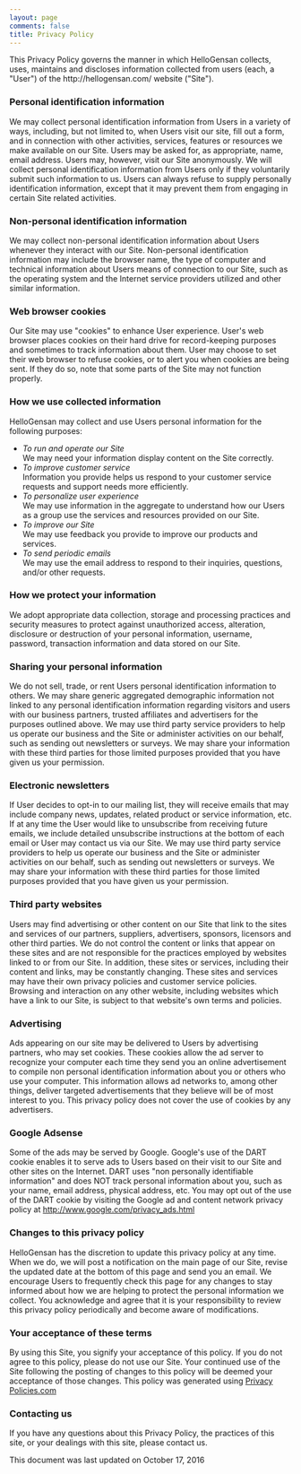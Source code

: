 ```yaml
---
layout: page
comments: false
title: Privacy Policy
---
```


<div>
    <p>This Privacy Policy governs the manner in which HelloGensan collects, uses, maintains and discloses information collected from users (each, a "User") of the http://hellogensan.com/ website ("Site").</p>

<h3>Personal identification information</h3>
<p>We may collect personal identification information from Users in a variety of ways, including, but not limited to, when Users visit our site, fill out a form, and in connection with other activities, services, features or resources we make available on our Site. Users may be asked for, as appropriate, name, email address. Users may, however, visit our Site anonymously. We will collect personal identification information from Users only if they voluntarily submit such information to us. Users can always refuse to supply personally identification information, except that it may prevent them from engaging in certain Site related activities.</p>

<h3>Non-personal identification information</h3>
<p>We may collect non-personal identification information about Users whenever they interact with our Site. Non-personal identification information may include the browser name, the type of computer and technical information about Users means of connection to our Site, such as the operating system and the Internet service providers utilized and other similar information.</p>

<h3>Web browser cookies</h3>
<p>Our Site may use "cookies" to enhance User experience. User's web browser places cookies on their hard drive for record-keeping purposes and sometimes to track information about them. User may choose to set their web browser to refuse cookies, or to alert you when cookies are being sent. If they do so, note that some parts of the Site may not function properly.</p>

<h3>How we use collected information</h3>
<p>HelloGensan may collect and use Users personal information for the following purposes:</p>
<ul>
  <li>
    <i>To run and operate our Site</i><br/>
    We may need your information display content on the Site correctly.
  </li>
  <li>
    <i>To improve customer service</i><br/>
    Information you provide helps us respond to your customer service requests and support needs more efficiently.
  </li>
  <li>
    <i>To personalize user experience</i><br/>
    We may use information in the aggregate to understand how our Users as a group use the services and resources provided on our Site.
  </li>
  <li>
    <i>To improve our Site</i><br/>
    We may use feedback you provide to improve our products and services.
  </li>
  <li>
    <i>To send periodic emails</i><br/>
    We may use the email address to respond to their inquiries, questions, and/or other requests. 
  </li>
</ul>

<h3>How we protect your information</h3>
<p>We adopt appropriate data collection, storage and processing practices and security measures to protect against unauthorized access, alteration, disclosure or destruction of your personal information, username, password, transaction information and data stored on our Site.</p>

<h3>Sharing your personal information</h3>
<p>We do not sell, trade, or rent Users personal identification information to others. We may share generic aggregated demographic information not linked to any personal identification information regarding visitors and users with our business partners, trusted affiliates and advertisers for the purposes outlined above. We may use third party service providers to help us operate our business and the Site or administer activities on our behalf, such as sending out newsletters or surveys. We may share your information with these third parties for those limited purposes provided that you have given us your permission.</p>

<h3>Electronic newsletters</h3>
<p>If User decides to opt-in to our mailing list, they will receive emails that may include company news, updates, related product or service information, etc. If at any time the User would like to unsubscribe from receiving future emails, we include detailed unsubscribe instructions at the bottom of each email or User may contact us via our Site. We may use third party service providers to help us operate our business and the Site or administer activities on our behalf, such as sending out newsletters or surveys. We may share your information with these third parties for those limited purposes provided that you have given us your permission.</p>

<h3>Third party websites</h3>
<p>Users may find advertising or other content on our Site that link to the sites and services of our partners, suppliers, advertisers, sponsors, licensors and other third parties. We do not control the content or links that appear on these sites and are not responsible for the practices employed by websites linked to or from our Site. In addition, these sites or services, including their content and links, may be constantly changing. These sites and services may have their own privacy policies and customer service policies. Browsing and interaction on any other website, including websites which have a link to our Site, is subject to that website's own terms and policies.</p>

<h3>Advertising</h3>
<p>Ads appearing on our site may be delivered to Users by advertising partners, who may set cookies. These cookies allow the ad server to recognize your computer each time they send you an online advertisement to compile non personal identification information about you or others who use your computer. This information allows ad networks to, among other things, deliver targeted advertisements that they believe will be of most interest to you. This privacy policy does not cover the use of cookies by any advertisers.</p>

<h3>Google Adsense</h3>
<p>Some of the ads may be served by Google. Google's use of the DART cookie enables it to serve ads to Users based on their visit to our Site and other sites on the Internet. DART uses "non personally identifiable information" and does NOT track personal information about you, such as your name, email address, physical address, etc. You may opt out of the use of the DART cookie by visiting the Google ad and content network privacy policy at <a href="http://www.google.com/privacy_ads.html">http://www.google.com/privacy_ads.html</a></p>

<h3>Changes to this privacy policy</h3>
<p>HelloGensan has the discretion to update this privacy policy at any time. When we do, we will post a notification on the main page of our Site, revise the updated date at the bottom of this page and send you an email. We encourage Users to frequently check this page for any changes to stay informed about how we are helping to protect the personal information we collect. You acknowledge and agree that it is your responsibility to review this privacy policy periodically and become aware of modifications.</p>

<h3>Your acceptance of these terms</h3>
<p>By using this Site, you signify your acceptance of this policy. If you do not agree to this policy, please do not use our Site. Your continued use of the Site following the posting of changes to this policy will be deemed your acceptance of those changes. This policy was generated using <a href="http://privacypolicies.com" target="_blank">Privacy Policies.com</a></p>

<h3>Contacting us</h3>
<p>If you have any questions about this Privacy Policy, the practices of this site, or your dealings with this site, please contact us.</p>

<p>This document was last updated on October 17, 2016</p>
</div>

